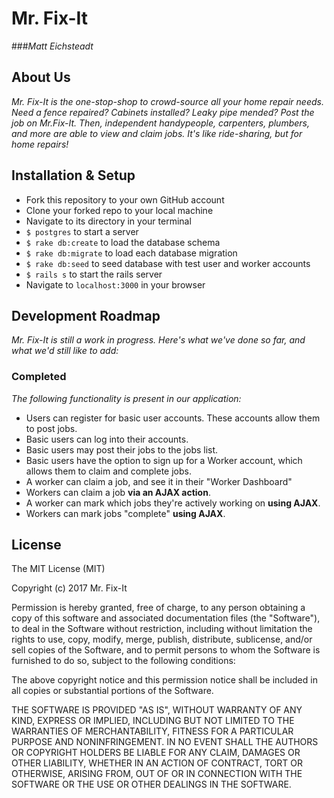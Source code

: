 # Mr. Fix-It
###_Matt Eichsteadt_

## About Us

_Mr. Fix-It is the one-stop-shop to crowd-source all your home repair needs. Need a fence repaired? Cabinets installed? Leaky pipe mended? Post the job on Mr.Fix-It. Then, independent handypeople, carpenters, plumbers, and more are able to view and claim jobs. It's like ride-sharing, but for home repairs!_

## Installation & Setup

- Fork this repository to your own GitHub account
- Clone your forked repo to your local machine
- Navigate to its directory in your terminal
- `$ postgres` to start a server
- `$ rake db:create` to load the database schema
- `$ rake db:migrate` to load each database migration
- `$ rake db:seed` to seed database with test user and worker accounts
- `$ rails s` to start the rails server
- Navigate to `localhost:3000` in your browser

## Development Roadmap

_Mr. Fix-It is still a work in progress. Here's what we've done so far, and what we'd still like to add:_

### Completed

_The following functionality is present in our application:_

* Users can register for basic user accounts. These accounts allow them to post jobs.
* Basic users can log into their accounts.
* Basic users may post their jobs to the jobs list.
* Basic users have the option to sign up for a Worker account, which allows them to claim and complete jobs.
* A worker can claim a job, and see it in their "Worker Dashboard"
* Workers can claim a job **via an AJAX action**.
* A worker can mark which jobs they're actively working on **using AJAX**.
* Workers can mark jobs "complete" **using AJAX**.

## License

The MIT License (MIT)

Copyright (c) 2017 Mr. Fix-It

Permission is hereby granted, free of charge, to any person obtaining a copy
of this software and associated documentation files (the "Software"), to deal
in the Software without restriction, including without limitation the rights
to use, copy, modify, merge, publish, distribute, sublicense, and/or sell
copies of the Software, and to permit persons to whom the Software is
furnished to do so, subject to the following conditions:

The above copyright notice and this permission notice shall be included in
all copies or substantial portions of the Software.

THE SOFTWARE IS PROVIDED "AS IS", WITHOUT WARRANTY OF ANY KIND, EXPRESS OR
IMPLIED, INCLUDING BUT NOT LIMITED TO THE WARRANTIES OF MERCHANTABILITY,
FITNESS FOR A PARTICULAR PURPOSE AND NONINFRINGEMENT. IN NO EVENT SHALL THE
AUTHORS OR COPYRIGHT HOLDERS BE LIABLE FOR ANY CLAIM, DAMAGES OR OTHER
LIABILITY, WHETHER IN AN ACTION OF CONTRACT, TORT OR OTHERWISE, ARISING FROM,
OUT OF OR IN CONNECTION WITH THE SOFTWARE OR THE USE OR OTHER DEALINGS IN
THE SOFTWARE.
